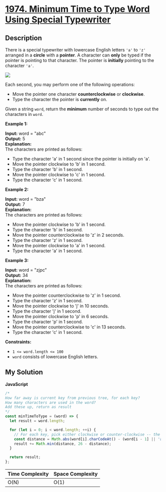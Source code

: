 # [1974. Minimum Time to Type Word Using Special Typewriter](https://leetcode.com/problems/)

## Description

There is a special typewriter with lowercase English letters `'a'` to `'z'` arranged in a **circle** with a **pointer**. A character can **only** be typed if the pointer is pointing to that character. The pointer is **initially** pointing to the character `'a'`.

![](https://assets.leetcode.com/uploads/2021/07/31/chart.jpg)

Each second, you may perform one of the following operations:

- Move the pointer one character **counterclockwise** or **clockwise**.
- Type the character the pointer is **currently** on.

Given a string `word`, return the **minimum** number of seconds to type out the characters in `word`.

**Example 1:**

**Input:** word = "abc"  
**Output:** 5  
**Explanation:**  
The characters are printed as follows:

- Type the character 'a' in 1 second since the pointer is initially on 'a'.
- Move the pointer clockwise to 'b' in 1 second.
- Type the character 'b' in 1 second.
- Move the pointer clockwise to 'c' in 1 second.
- Type the character 'c' in 1 second.

**Example 2:**

**Input:** word = "bza"  
**Output:** 7  
**Explanation:**  
The characters are printed as follows:

- Move the pointer clockwise to 'b' in 1 second.
- Type the character 'b' in 1 second.
- Move the pointer counterclockwise to 'z' in 2 seconds.
- Type the character 'z' in 1 second.
- Move the pointer clockwise to 'a' in 1 second.
- Type the character 'a' in 1 second.

**Example 3:**

**Input:** word = "zjpc"  
**Output:** 34  
**Explanation:**  
The characters are printed as follows:

- Move the pointer counterclockwise to 'z' in 1 second.
- Type the character 'z' in 1 second.
- Move the pointer clockwise to 'j' in 10 seconds.
- Type the character 'j' in 1 second.
- Move the pointer clockwise to 'p' in 6 seconds.
- Type the character 'p' in 1 second.
- Move the pointer counterclockwise to 'c' in 13 seconds.
- Type the character 'c' in 1 second.

**Constraints:**

- `1 <= word.length <= 100`
- `word` consists of lowercase English letters.

## My Solution

**JavaScript**

```js
/*
How far away is current key from previous tree, for each key?
How many characters are used in the word?
Add these up, return as result
*/
const minTimeToType = (word) => {
  let result = word.length;

  for (let i = 0; i < word.length; ++i) {
    // For each key, pick either clockwise or counter-clockwise -- the shorter of the two
    const distance = Math.abs(word[i].charCodeAt() - (word[i - 1] || 'a').charCodeAt());
    result += Math.min(distance, 26 - distance);
  }

  return result;
};
```

| Time Complexity | Space Complexity |
| --------------- | ---------------- |
| O(N)            | O(1)             |
